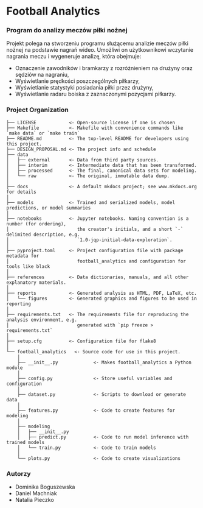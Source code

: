 # Football Analytics

### Program do analizy meczów piłki nożnej
Projekt polega na stworzeniu programu służącemu analizie meczów piłki nożnej na podstawie nagrań wideo. Umożliwi on użytkownikowi wczytanie nagrania meczu i wygeneruje analizę, która obejmuje:

- Oznaczenie zawodników i bramkarzy z rozróżnieniem na drużyny oraz sędziów na nagraniu,
- Wyświetlanie prędkości poszczególnych piłkarzy,
- Wyświetlanie statystyki posiadania piłki przez drużyny,
- Wyświetlanie radaru boiska z zaznaczonymi pozycjami piłkarzy.

### Project Organization

```
├── LICENSE            <- Open-source license if one is chosen
├── Makefile           <- Makefile with convenience commands like `make data` or `make train`
├── README.md          <- The top-level README for developers using this project.
├── DESIGN_PROPOSAL.md <- The project info and schedule
├── data
│   ├── external       <- Data from third party sources.
│   ├── interim        <- Intermediate data that has been transformed.
│   ├── processed      <- The final, canonical data sets for modeling.
│   └── raw            <- The original, immutable data dump.
│
├── docs               <- A default mkdocs project; see www.mkdocs.org for details
│
├── models             <- Trained and serialized models, model predictions, or model summaries
│
├── notebooks          <- Jupyter notebooks. Naming convention is a number (for ordering),
│                         the creator's initials, and a short `-` delimited description, e.g.
│                         `1.0-jqp-initial-data-exploration`.
│
├── pyproject.toml     <- Project configuration file with package metadata for
│                         football_analytics and configuration for tools like black
│
├── references         <- Data dictionaries, manuals, and all other explanatory materials.
│
├── reports            <- Generated analysis as HTML, PDF, LaTeX, etc.
│   └── figures        <- Generated graphics and figures to be used in reporting
│
├── requirements.txt   <- The requirements file for reproducing the analysis environment, e.g.
│                         generated with `pip freeze > requirements.txt`
│
├── setup.cfg          <- Configuration file for flake8
│
└── football_analytics   <- Source code for use in this project.
    │
    ├── __init__.py             <- Makes football_analytics a Python module
    │
    ├── config.py               <- Store useful variables and configuration
    │
    ├── dataset.py              <- Scripts to download or generate data
    │
    ├── features.py             <- Code to create features for modeling
    │
    ├── modeling
    │   ├── __init__.py
    │   ├── predict.py          <- Code to run model inference with trained models
    │   └── train.py            <- Code to train models
    │
    └── plots.py                <- Code to create visualizations
```

### Autorzy

- Dominika Boguszewska
- Daniel Machniak
- Natalia Pieczko